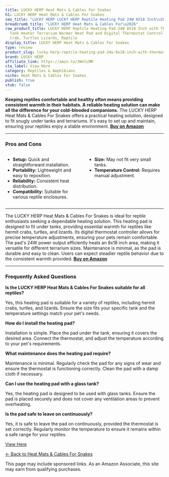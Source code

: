 ```yaml
---
title: LUCKY HERP Heat Mats & Cables For Snakes
h1: LUCKY HERP Heat Mats & Cables For Snakes
seo_title: "LUCKY HERP LUCKY HERP Reptile Heating Pad 24W 8X18 Inch\u2026"
breadcrumb_title: "LUCKY HERP Heat Mats & Cables For\u2026"
raw_product_title: LUCKY HERP Reptile Heating Pad 24W 8X18 Inch with Thermostat, Under
  Tank Heater Terrarium Warmer Heat Pad and Digital Thermostat Controller for Hermit
  Crab, Turtles Lizards, Reptile
display_title: LUCKY HERP Heat Mats & Cables For Snakes
type: review
product_slug: lucky-herp-reptile-heating-pad-24w-8x18-inch-with-thermostat-under-tank-b7588a90
brand: LUCKY HERP
affiliate_link: https://amzn.to/3WnlLMM
cta_label: View Here
category: Reptiles & Amphibians
niche: Heat Mats & Cables For Snakes
publish: true
stub: false
---
```


<div id="intro" class="full-width">
  <p><strong>Keeping reptiles comfortable and healthy often means providing consistent warmth in their habitats. A reliable heating solution can make all the difference for your cold-blooded companions.</strong> The LUCKY HERP Heat Mats & Cables For Snakes offers a practical heating solution, designed to fit snugly under tanks and terrariums. It's easy to set up and maintain, ensuring your reptiles enjoy a stable environment. <a href="https://amzn.to/3WnlLMM" rel="nofollow sponsored noopener" target="_blank"><strong>Buy on Amazon</strong></a></p>
</div>

<hr />
<h3 id="pros-cons">Pros and Cons</h3>
<div class="pc-grid" style="display:grid;grid-template-columns:1fr 1fr;gap:16px;">
  <ul>
    <li><strong>Setup:</strong> Quick and straightforward installation.</li>
    <li><strong>Portability:</strong> Lightweight and easy to reposition.</li>
    <li><strong>Reliability:</strong> Consistent heat distribution.</li>
    <li><strong>Compatibility:</strong> Suitable for various reptile enclosures.</li>
  </ul>
  <ul>
    <li><strong>Size:</strong> May not fit very small tanks.</li>
    <li><strong>Temperature Control:</strong> Requires manual adjustment.</li>
  </ul>
</div>
<hr />

<div class="full-width">
  <p>The LUCKY HERP Heat Mats & Cables For Snakes is ideal for reptile enthusiasts seeking a dependable heating solution. This heating pad is designed to fit under tanks, providing essential warmth for reptiles like hermit crabs, turtles, and lizards. Its digital thermostat controller allows for precise temperature adjustments, ensuring your pets remain comfortable. The pad's 24W power output efficiently heats an 8x18 inch area, making it versatile for different terrarium sizes. Maintenance is minimal, as the pad is durable and easy to clean. Users can expect steadier reptile behavior due to the consistent warmth provided. <a href="https://amzn.to/3WnlLMM" rel="nofollow sponsored noopener" target="_blank"><strong>Buy on Amazon</strong></a></p>
</div>

<hr />
<h3 id="faqs">Frequently Asked Questions</h3>

<p><strong>Is the LUCKY HERP Heat Mats & Cables For Snakes suitable for all reptiles?</strong></p>
<p>Yes, this heating pad is suitable for a variety of reptiles, including hermit crabs, turtles, and lizards. Ensure the size fits your specific tank and the temperature settings match your pet's needs.</p>

<p><strong>How do I install the heating pad?</strong></p>
<p>Installation is simple. Place the pad under the tank, ensuring it covers the desired area. Connect the thermostat, and adjust the temperature according to your pet's requirements.</p>

<p><strong>What maintenance does the heating pad require?</strong></p>
<p>Maintenance is minimal. Regularly check the pad for any signs of wear and ensure the thermostat is functioning correctly. Clean the pad with a damp cloth if necessary.</p>

<p><strong>Can I use the heating pad with a glass tank?</strong></p>
<p>Yes, the heating pad is designed to be used with glass tanks. Ensure the pad is placed securely and does not cover any ventilation areas to prevent overheating.</p>

<p><strong>Is the pad safe to leave on continuously?</strong></p>
<p>Yes, it is safe to leave the pad on continuously, provided the thermostat is set correctly. Regularly monitor the temperature to ensure it remains within a safe range for your reptiles.</p>
<p><a class="btn" href="https://amzn.to/3WnlLMM" target="_blank" rel="nofollow sponsored noopener">View Here</a></p>
<p><a href="/roundups/reptiles-amphibians/heat-mats-cables-for-snakes/">← Back to Heat Mats & Cables For Snakes</a></p>
<aside class="disclosure">This page may include sponsored links. As an Amazon Associate, this site may earn from qualifying purchases.</aside>
